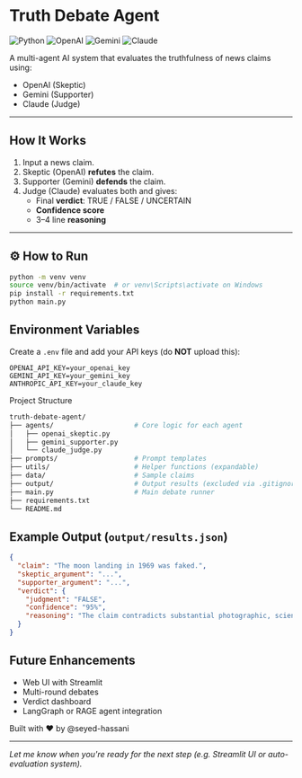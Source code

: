 # Truth Debate Agent
![Python](https://img.shields.io/badge/Python-3.10+-blue?logo=python)
![OpenAI](https://img.shields.io/badge/OpenAI-GPT--4o-ff69b4?logo=openai)
![Gemini](https://img.shields.io/badge/Gemini-Pro-orange)
![Claude](https://img.shields.io/badge/Claude-3.5-yellowgreen?logo=Anthropic)

A multi-agent AI system that evaluates the truthfulness of news claims using:
-  OpenAI (Skeptic)
-  Gemini (Supporter)
-  Claude (Judge)

---

##  How It Works

1. Input a news claim.
2. Skeptic (OpenAI) **refutes** the claim.
3. Supporter (Gemini) **defends** the claim.
4. Judge (Claude) evaluates both and gives:
   - Final **verdict**: TRUE / FALSE / UNCERTAIN
   - **Confidence score**
   - 3–4 line **reasoning**

---

## ⚙️ How to Run

```bash
python -m venv venv
source venv/bin/activate  # or venv\Scripts\activate on Windows
pip install -r requirements.txt
python main.py
```

##  Environment Variables

Create a `.env` file and add your API keys (do **NOT** upload this):

```env
OPENAI_API_KEY=your_openai_key
GEMINI_API_KEY=your_gemini_key
ANTHROPIC_API_KEY=your_claude_key
```
 Project Structure

```bash
truth-debate-agent/
├── agents/                    # Core logic for each agent
│   ├── openai_skeptic.py
│   ├── gemini_supporter.py
│   └── claude_judge.py
├── prompts/                   # Prompt templates
├── utils/                     # Helper functions (expandable)
├── data/                      # Sample claims
├── output/                    # Output results (excluded via .gitignore)
├── main.py                    # Main debate runner
├── requirements.txt
└── README.md
```

##  Example Output (`output/results.json`)

```json
{
  "claim": "The moon landing in 1969 was faked.",
  "skeptic_argument": "...",
  "supporter_argument": "...",
  "verdict": {
    "judgment": "FALSE",
    "confidence": "95%",
    "reasoning": "The claim contradicts substantial photographic, scientific, and testimonial evidence from NASA and independent observers. The skeptic's argument lacks credible support."
  }
}
```

##  Future Enhancements

*  Web UI with Streamlit
*  Multi-round debates
*  Verdict dashboard
*  LangGraph or RAGE agent integration

Built with ❤️ by @seyed-hassani

---

*Let me know when you're ready for the next step (e.g. Streamlit UI or auto-evaluation system).*
